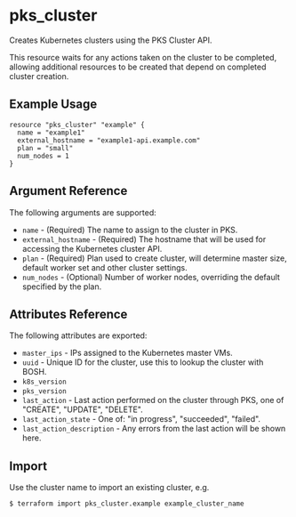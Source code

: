 # pks_cluster

Creates Kubernetes clusters using the PKS Cluster API. 

This resource waits for any actions taken on the cluster to be completed, allowing additional resources to be created that depend on completed cluster creation.

## Example Usage

```hcl
resource "pks_cluster" "example" {
  name = "example1"
  external_hostname = "example1-api.example.com"
  plan = "small"
  num_nodes = 1
}
```

## Argument Reference

The following arguments are supported:

* `name` - (Required) The name to assign to the cluster in PKS.
* `external_hostname` - (Required) The hostname that will be used for accessing the Kubernetes cluster API.
* `plan` - (Required) Plan used to create cluster, will determine master size, default worker set and other cluster settings.
* `num_nodes` - (Optional) Number of worker nodes, overriding the default specified by the plan.

## Attributes Reference

The following attributes are exported:

* `master_ips` - IPs assigned to the Kubernetes master VMs.
* `uuid` - Unique ID for the cluster, use this to lookup the cluster with BOSH.
* `k8s_version`
* `pks_version`
* `last_action` - Last action performed on the cluster through PKS, one of "CREATE", "UPDATE", "DELETE".
* `last_action_state` - One of: "in progress", "succeeded", "failed".
* `last_action_description` - Any errors from the last action will be shown here.

## Import

Use the cluster name to import an existing cluster, e.g.

```
$ terraform import pks_cluster.example example_cluster_name
```